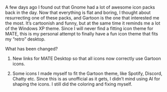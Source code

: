 A few days ago I found out that Gnome had a lot of awesome icon packs back in the day. Now that everything is flat and boring, I thought about resurrecting one of these packs, and Gartoon is the one that interested me the most. It’s cartoonish and funny, but at the same time it reminds me a lot of the Windows XP theme. Since I will never find a fitting icon theme for MATE, this is my personal attempt to finally have a fun icon theme that fits my “retro” desktop.

What has been changed?

1. New links for MATE Desktop so that all icons now correctly use Gartoon icons.

2. Some icons I made myself to fit the Gartoon theme, like Spotify, Discord, Chatty etc. Since this is as unofficial as it gets, I didn’t mind using AI for shaping the icons. I still did the coloring and fixing myself.
